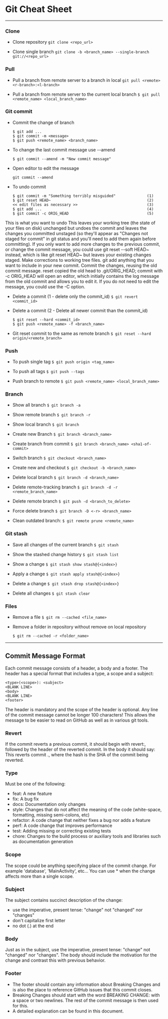 # Git Cheat Sheet
<hr/>

### Clone
- Clone repository  `git clone <repo_url>`

- Clone single branch  `git clone -b <branch_name> --single-branch git://<repo_url>`

### Pull

- Pull a branch from remote server to a branch in local  `git pull <remote> <r-branch>:<l-branch>`

- Pull a branch from remote server to the current local branch  `$ git pull <remote_name> <local_branch_name>`

### Git commit

- Commit the change of branch
    ```
    $ git add ...
    $ git commit -m <message>
    $ git push <remote_name> <branch_name>
    ```

- To change the last commit message use --amend

    `$ git commit --amend -m "New commit message"`

- Open editor to edit the message

    `git commit --amend`

- To undo commit

    ```
    $ git commit -m "Something terribly misguided"              (1)
    $ git reset HEAD~                                           (2)
    << edit files as necessary >>                               (3)
    $ git add ...                                               (4)
    $ git commit -c ORIG_HEAD                                   (5)
    ```
This is what you want to undo
This leaves your working tree (the state of your files on disk) unchanged but undoes the commit and leaves the changes you committed unstaged (so they'll appear as "Changes not staged for commit" in git status and you'll need to add them again before committing). If you only want to add more changes to the previous commit, or change the commit message, you could use git reset --soft HEAD~ instead, which is like git reset HEAD~ but leaves your existing changes staged.
Make corrections to working tree files.
git add anything that you want to include in your new commit.
Commit the changes, reusing the old commit message. reset copied the old head to .git/ORIG_HEAD; commit with -c ORIG_HEAD will open an editor, which initially contains the log message from the old commit and allows you to edit it. If you do not need to edit the message, you could use the -C option.

- Delete a commit (1 - delete only the commit_id) `$ git revert <commit_id>`

- Delete a commit (2 - Delete all newer commit than the commit_id) 
    ```
    $ git reset --hard <commit_id>
    $ git push <remote_name> -f <branch_name>
    ```
- Git reset commit to the same as remote branch
    `$ git reset --hard origin/<remote_branch>`

### Push

- To push single tag  `$ git push origin <tag_name>`

- To push all tags  `$ git push --tags`

- Push branch to remote  `$ git push <remote_name> <local_branch_name>`

### Branch

- Show all branch `$ git branch -a`

- Show remote branch `$ git branch -r`

- Show local branch `$ git branch`

- Create new Branch `$ git branch <branch_name>`

- Create branch from commit  `$ git branch <branch_name> <sha1-of-commit>`

- Switch branch  `$ git checkout <branch_name>`

- Create new and checkout  `$ git checkout -b <branch_name>`

- Delete local branch `$ git branch -d <branch_name>`

- Delete remote-tracking branch `$ git branch -d -r <remote_branch_name>`

- Delete remote branch `$ git push -d <branch_to_delete>`

- Force delete branch `$ git branch -D <-r> <branch_name>`

- Clean outdated branch: `$ git remote prune <remote_name>`

### Git stash

- Save all changes of the current branch `$ git stash`

- Show the stashed change history `$ git stash list`

- Show a change  `$ git stash show stash@{<index>}`

- Apply a change `$ git stash apply stash@{<index>}`

- Delete a change `$ git stash drop stash@{<index>}`

- Delete all changes `$ git stash clear`

### Files
- Remove a file  `$ git rm --cached <file_name>`

- Remove a folder in repository without remove on local repository

    `$ git rm --cached -r <folder_name>`

<hr/>

## Commit Message Format

Each commit message consists of a header, a body and a footer. The header has a special format that includes a type, a scope and a subject:

    <type>(<scope>): <subject>
    <BLANK LINE>
    <body>
    <BLANK LINE>
    <footer>

The header is mandatory and the scope of the header is optional. Any line of the commit message cannot be longer 100 characters! This allows the message to be easier to read on GitHub as well as in various git tools.

### Revert

If the commit reverts a previous commit, it should begin with revert:, followed by the header of the reverted commit. In the body it should say: This reverts commit <hash>., where the hash is the SHA of the commit being reverted.

### Type

Must be one of the following:

  - feat: A new feature
  - fix: A bug fix
  - docs: Documentation only changes
  - style: Changes that do not affect the meaning of the code (white-space, formatting, missing semi-colons, etc)
  - refactor: A code change that neither fixes a bug nor adds a feature
  - perf: A code change that improves performance
  - test: Adding missing or correcting existing tests
  - chore: Changes to the build process or auxiliary tools and libraries such as documentation generation
    
### Scope

The scope could be anything specifying place of the commit change. For example 'database', 'MainActivity', etc... You can use * when the change affects more than a single scope.

### Subject

The subject contains succinct description of the change: 
  - use the imperative, present tense: "change" not "changed" nor "changes"
  - don't capitalize first letter
  - no dot (.) at the end
    
### Body

Just as in the subject, use the imperative, present tense: "change" not "changed" nor "changes". The body should include the motivation for the change and contrast this with previous behavior.

### Footer

  - The footer should contain any information about Breaking Changes and is also the place to reference GitHub issues that this commit closes.
  - Breaking Changes should start with the word BREAKING CHANGE: with a space or two newlines. The rest of the commit message is then used for this.
  - A detailed explanation can be found in this document.
